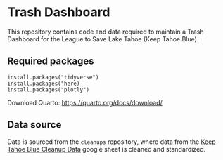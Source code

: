 
<!-- README.md is generated from README.Rmd. Please edit that file. -->

# Trash Dashboard

This repository contains code and data required to maintain a Trash
Dashboard for the League to Save Lake Tahoe (Keep Tahoe Blue).

## Required packages

    install.packages("tidyverse")
    install.packages("here)
    install.packages("plotly")

Download Quarto: <https://quarto.org/docs/download/>

## Data source

Data is sourced from the `cleanups` repository, where data from the
[Keep Tahoe Blue Cleanup
Data](https://docs.google.com/spreadsheets/d/1_SuKTH6YGL1fGFWnN7Oxo8p2RytRgrsmanxEXQIuCi4/edit)
google sheet is cleaned and standardized.
